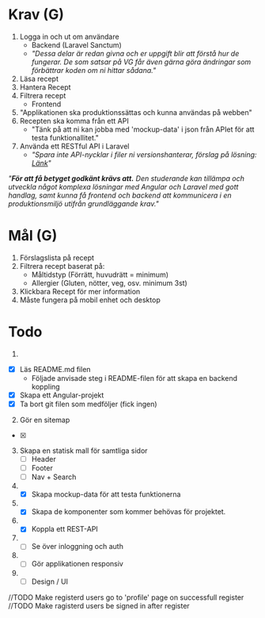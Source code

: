 # Krav (G)
1. Logga in och ut om användare
    - Backend (Laravel Sanctum)
    - *"Dessa delar är redan givna och er uppgift blir att förstå hur de fungerar. De som satsar på VG får även gärna göra ändringar som förbättrar koden om ni hittar sådana."*
2. Läsa recept
3. Hantera Recept 
4. Filtrera recept 
    - Frontend
5. "Applikationen ska produktionssättas och kunna användas på webben"
6. Recepten ska komma från ett API
    - "Tänk på att ni kan jobba med 'mockup-data' i json från APIet för att testa funktionallitet."
7. Använda ett RESTful API i Laravel
    - *"Spara inte API-nycklar i filer ni versionshanterar, förslag på lösning: [Länk](https://plainenglish.io/blog/setup-dotenv-to-access-environment-variables-in-angular-9-f06c6ffb86c0)"*

*"**För att få betyget godkänt krävs att.** Den studerande kan tillämpa och utveckla något komplexa lösningar med Angular och Laravel med gott handlag, samt kunna få frontend och backend att kommunicera i en produktionsmiljö utifrån grundläggande krav."*

# Mål (G)
1. Förslagslista på recept 
2. Filtrera recept baserat på:
    - Måltidstyp (Förrätt, huvudrätt = minimum)
    - Allergier (Gluten, nötter, veg, osv. minimum 3st)
3. Klickbara Recept för mer information
4. Måste fungera på mobil enhet och desktop

# Todo
1. 
- [x] Läs README.md filen
    - Följade anvisade steg i README-filen för att skapa en backend koppling
- [x] Skapa ett Angular-projekt
- [x] Ta bort git filen som medföljer (fick ingen)

2. Gör en sitemap 
- [x] 
3. Skapa en statisk mall för samtliga sidor
    - [ ] Header
    - [ ] Footer
    - [ ] Nav + Search 
4. - [x] Skapa mockup-data för att testa funktionerna
5. - [x] Skapa de komponenter som kommer behövas för projektet.
6. - [x] Koppla ett REST-API
7. - [ ] Se över inloggning och auth
8. - [ ] Gör applikationen responsiv
9. - [ ] Design / UI

//TODO Make registerd users go to 'profile' page on successfull register
//TODO Make ragisterd users be signed in after register